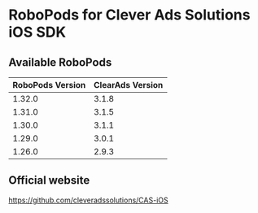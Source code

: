 # RoboPods for Clever Ads Solutions iOS SDK

## Available RoboPods

| RoboPods Version | ClearAds Version |
|------------------|------------------|
| 1.32.0           | 3.1.8            |
| 1.31.0           | 3.1.5            |
| 1.30.0           | 3.1.1            |
| 1.29.0           | 3.0.1            |
| 1.26.0           | 2.9.3            |

## Official website
https://github.com/cleveradssolutions/CAS-iOS
